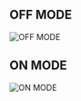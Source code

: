 ## OFF MODE
![OFF MODE](https://user-images.githubusercontent.com/102603354/164891793-6d51e776-a6ed-4bc1-bb91-d8aa80efd45f.jpg)

## ON MODE 
 ![ON MODE](https://user-images.githubusercontent.com/102603354/164891798-f613801a-2b60-4f9a-80ec-a5b45963e2a6.jpg)
